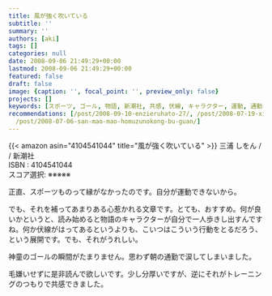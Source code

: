 ```yaml
---
title: 風が強く吹いている
subtitle: ''
summary: ''
authors: [aki]
tags: []
categories: null
date: 2008-09-06 21:49:29+00:00
lastmod: 2008-09-06 21:49:29+00:00
featured: false
draft: false
image: {caption: '', focal_point: '', preview_only: false}
projects: []
keywords: [スポーツ, ゴール, 物語, 新潮社, 共感, 伏線, キャラクター, 運動, 通勤, トレーニング]
recommendations: [/post/2008-09-10-enzieruhato-27/, /post/2008-07-19-xi-nomo-nu-gasi-nda/,
  /post/2008-07-06-san-mao-mao-homuzunokong-bu-guan/]
---
```

{{< amazon asin="4104541044" title="風が強く吹いている" >}}
三浦 しをん / / 新潮社  
ISBN : 4104541044  
スコア選択: ※※※※※  
  
正直、スポーツものって縁がなかったのです。自分が運動できないから。  
  
でも、それを補ってあまりある心惹かれる文章です。とても、おすすめ。何が良いかというと、読み始めると物語のキャラクターが自分で一人歩きし出すんですね。何か伏線がはってあるというよりも、こいつはこういう行動をとるだろう、という展開です。でも、それがうれしい。  
  
神童のゴールの瞬間がたまりません。思わず朝の通勤で涙してしまいました。  
  
毛嫌いせずに是非読んで欲しいです。少し分厚いですが、逆にそれがトレーニングのつもりで共感できました。



